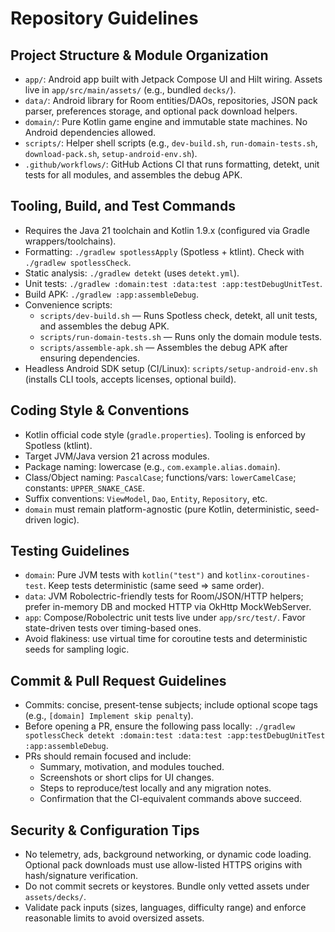 # Repository Guidelines

## Project Structure & Module Organization
- `app/`: Android app built with Jetpack Compose UI and Hilt wiring. Assets live in `app/src/main/assets/` (e.g., bundled `decks/`).
- `data/`: Android library for Room entities/DAOs, repositories, JSON pack parser, preferences storage, and optional pack download helpers.
- `domain/`: Pure Kotlin game engine and immutable state machines. No Android dependencies allowed.
- `scripts/`: Helper shell scripts (e.g., `dev-build.sh`, `run-domain-tests.sh`, `download-pack.sh`, `setup-android-env.sh`).
- `.github/workflows/`: GitHub Actions CI that runs formatting, detekt, unit tests for all modules, and assembles the debug APK.

## Tooling, Build, and Test Commands
- Requires the Java 21 toolchain and Kotlin 1.9.x (configured via Gradle wrappers/toolchains).
- Formatting: `./gradlew spotlessApply` (Spotless + ktlint). Check with `./gradlew spotlessCheck`.
- Static analysis: `./gradlew detekt` (uses `detekt.yml`).
- Unit tests: `./gradlew :domain:test :data:test :app:testDebugUnitTest`.
- Build APK: `./gradlew :app:assembleDebug`.
- Convenience scripts:
  - `scripts/dev-build.sh` — Runs Spotless check, detekt, all unit tests, and assembles the debug APK.
  - `scripts/run-domain-tests.sh` — Runs only the domain module tests.
  - `scripts/assemble-apk.sh` — Assembles the debug APK after ensuring dependencies.
- Headless Android SDK setup (CI/Linux): `scripts/setup-android-env.sh` (installs CLI tools, accepts licenses, optional build).

## Coding Style & Conventions
- Kotlin official code style (`gradle.properties`). Tooling is enforced by Spotless (ktlint).
- Target JVM/Java version 21 across modules.
- Package naming: lowercase (e.g., `com.example.alias.domain`).
- Class/Object naming: `PascalCase`; functions/vars: `lowerCamelCase`; constants: `UPPER_SNAKE_CASE`.
- Suffix conventions: `ViewModel`, `Dao`, `Entity`, `Repository`, etc.
- `domain` must remain platform-agnostic (pure Kotlin, deterministic, seed-driven logic).

## Testing Guidelines
- `domain`: Pure JVM tests with `kotlin("test")` and `kotlinx-coroutines-test`. Keep tests deterministic (same seed ⇒ same order).
- `data`: JVM Robolectric-friendly tests for Room/JSON/HTTP helpers; prefer in-memory DB and mocked HTTP via OkHttp MockWebServer.
- `app`: Compose/Robolectric unit tests live under `app/src/test/`. Favor state-driven tests over timing-based ones.
- Avoid flakiness: use virtual time for coroutine tests and deterministic seeds for sampling logic.

## Commit & Pull Request Guidelines
- Commits: concise, present-tense subjects; include optional scope tags (e.g., `[domain] Implement skip penalty`).
- Before opening a PR, ensure the following pass locally: `./gradlew spotlessCheck detekt :domain:test :data:test :app:testDebugUnitTest :app:assembleDebug`.
- PRs should remain focused and include:
  - Summary, motivation, and modules touched.
  - Screenshots or short clips for UI changes.
  - Steps to reproduce/test locally and any migration notes.
  - Confirmation that the CI-equivalent commands above succeed.

## Security & Configuration Tips
- No telemetry, ads, background networking, or dynamic code loading. Optional pack downloads must use allow-listed HTTPS origins with hash/signature verification.
- Do not commit secrets or keystores. Bundle only vetted assets under `assets/decks/`.
- Validate pack inputs (sizes, languages, difficulty range) and enforce reasonable limits to avoid oversized assets.
